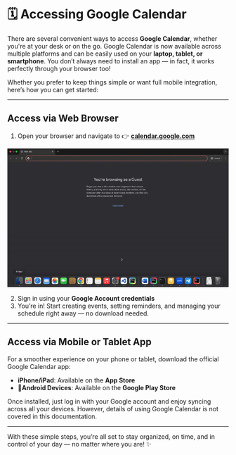 # 🗓️ Accessing Google Calendar

There are several convenient ways to access **Google Calendar**, whether you're at your desk or on the go. Google Calendar is now available across multiple platforms and can be easily used on your **laptop, tablet, or smartphone**. You don’t always need to install an app — in fact, it works perfectly through your browser too!

Whether you prefer to keep things simple or want full mobile integration, here’s how you can get started:

---

## Access via Web Browser

1. Open your browser and navigate to 👉 [**calendar.google.com**](https://calendar.google.com)

![Google Calendar Recurrence Settings](images/accessingoogle.gif)

2. Sign in using your **Google Account credentials**
3. You’re in! Start creating events, setting reminders, and managing your schedule right away — no download needed.

---

##  Access via Mobile or Tablet App

For a smoother experience on your phone or tablet, download the official Google Calendar app:

- **iPhone/iPad**: Available on the **App Store**
- 🤖**Android Devices**: Available on the **Google Play Store**

Once installed, just log in with your Google account and enjoy syncing across all your devices. However, details of using Google Calendar is not covered in this documentation. 

---

With these simple steps, you’re all set to stay organized, on time, and in control of your day — no matter where you are! ✨




